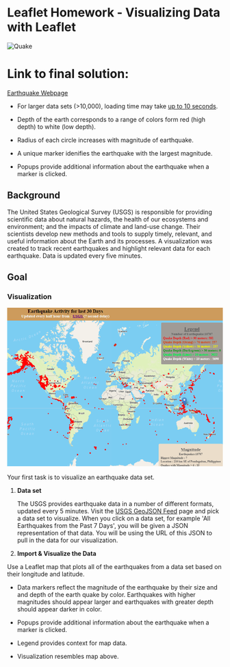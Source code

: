 # Leaflet Homework - Visualizing Data with Leaflet

  



  ![Quake](https://media.giphy.com/media/MwK2rCO5m2WVq/giphy.gif) 

# Link to final solution:
  [Earthquake Webpage](https://phoogestraat.github.io/leaflet-challenge/)
  
  
  * For larger data sets (>10,000), loading time may take <u>up to 10 seconds</u>.
  
  * Depth of the earth corresponds to a range of colors form red (high depth) to white (low depth).
  
  * Radius of each circle increases with magnitude of earthquake.
  
  * A unique marker idenifies the earthquake with the largest magnitude.

  * Popups provide additional information about the earthquake when a marker is clicked.



## Background
The United States Geological Survey (USGS) is responsible for providing scientific data about natural hazards, the health of our ecosystems and environment; and the impacts of climate and land-use change. Their scientists develop new methods and tools to supply timely, relevant, and useful information about the Earth and its processes.  A visualization was created to track recent earthquakes and highlight relevant data for each earthquake. Data is updated every five minutes.


## Goal

### Visualization

![2-BasicMap](Images/2-BasicMap.png)

Your first task is to visualize an earthquake data set.

1. **Data set**


   The USGS provides earthquake data in a number of different formats, updated every 5 minutes. Visit the [USGS GeoJSON Feed](http://earthquake.usgs.gov/earthquakes/feed/v1.0/geojson.php) page and pick a data set to visualize. When you click on a data set, for example 'All Earthquakes from the Past 7 Days', you will be given a JSON representation of that data. You will be using the URL of this JSON to pull in the data for our visualization.



2. **Import & Visualize the Data**

  Use a Leaflet map that plots all of the earthquakes from a data set based on their longitude and latitude.

   * Data markers reflect the magnitude of the earthquake by their size and and depth of the earth quake by color. Earthquakes with higher magnitudes should appear larger and earthquakes with greater depth should appear darker in color.

   

   * Popups provide additional information about the earthquake when a marker is clicked.

   * Legend provides context for map data.

   * Visualization resembles map above.

